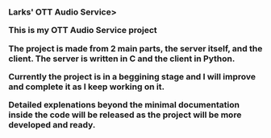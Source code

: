 <h3 title="Larks' OTT Service"> Larks' OTT Audio Service>



This is my OTT Audio Service project

The project is made from 2 main parts, the server itself, and the client.
The server is written in C and the client in Python.



Currently the project is in a beggining stage and I will improve and complete it as I keep working on it.



Detailed explenations beyond the minimal documentation inside the code will be released as the project will be more developed and ready.
